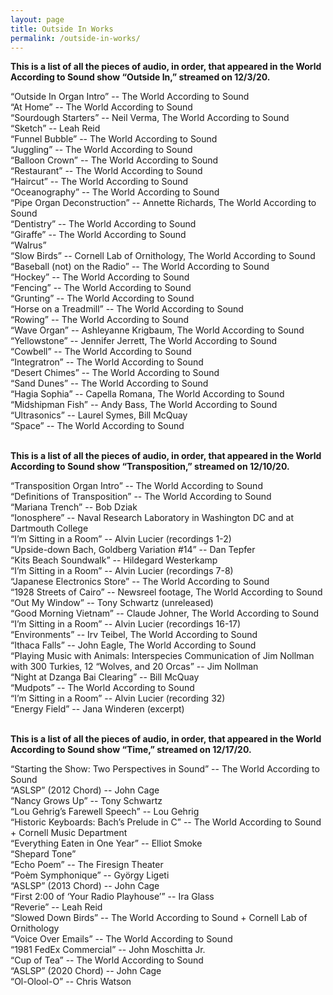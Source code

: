 ```yaml
---
layout: page
title: Outside In Works
permalink: /outside-in-works/
---
```


<p><b>This is a list of all the pieces of audio, in order, that appeared in the World According to Sound show “Outside In,” streamed on 12/3/20.</b></p>

<div>“Outside In Organ Intro” -- The World According to Sound</div>
<div>“At Home” -- The World According to Sound</div>
<div>“Sourdough Starters” -- Neil Verma, The World According to Sound</div>
<div>“Sketch” -- Leah Reid</div>
<div>“Funnel Bubble” -- The World According to Sound</div>
<div>“Juggling” -- The World According to Sound</div>
<div>“Balloon Crown” -- The World According to Sound</div>
<div>“Restaurant” -- The World According to Sound</div>
<div>“Haircut” -- The World According to Sound</div>
<div>“Oceanography” -- The World According to Sound</div>
<div>“Pipe Organ Deconstruction” -- Annette Richards, The World According to Sound</div>
<div>“Dentistry” -- The World According to Sound</div>
<div>“Giraffe” -- The World According to Sound</div>
<div>“Walrus”</div>
<div>“Slow Birds” -- Cornell Lab of Ornithology, The World According to Sound</div>
<div>“Baseball (not) on the Radio” -- The World According to Sound</div>
<div>“Hockey” -- The World According to Sound</div>
<div>“Fencing” -- The World According to Sound</div>
<div>“Grunting” -- The World According to Sound</div>
<div>“Horse on a Treadmill” -- The World According to Sound</div>
<div>“Rowing” -- The World According to Sound</div>
<div>“Wave Organ” -- Ashleyanne Krigbaum, The World According to Sound</div>
<div>“Yellowstone” -- Jennifer Jerrett, The World According to Sound</div>
<div>“Cowbell” -- The World According to Sound</div>
<div>“Integratron” -- The World According to Sound</div>
<div>“Desert Chimes” -- The World According to Sound</div>
<div>“Sand Dunes” -- The World According to Sound</div>
<div>“Hagia Sophia” -- Capella Romana, The World According to Sound</div>
<div>“Midshipman Fish” -- Andy Bass, The World According to Sound</div>
<div>“Ultrasonics” -- Laurel Symes, Bill McQuay</div>
<div>“Space” -- The World According to Sound</div>

<br>
<p><b>This is a list of all the pieces of audio, in order, that appeared in the World According to Sound show “Transposition,” streamed on 12/10/20.</b><p>

<div>“Transposition Organ Intro” -- The World According to Sound</div>
<div>“Definitions of Transposition”  -- The World According to Sound</div>
<div>“Mariana Trench” -- Bob Dziak</div>
<div>“Ionosphere” -- Naval Research Laboratory in Washington DC and at Dartmouth College</div>
<div>“I’m Sitting in a Room” -- Alvin Lucier  (recordings 1-2)</div>
<div>“Upside-down Bach, Goldberg Variation #14” -- Dan Tepfer</div>
<div>“Kits Beach Soundwalk” -- Hildegard Westerkamp</div>
<div>“I’m Sitting in a Room” -- Alvin Lucier (recordings 7-8)</div>
<div>“Japanese Electronics Store” -- The World According to Sound</div>
<div>“1928 Streets of Cairo” -- Newsreel footage, The World According to Sound</div>
<div>“Out My Window”  -- Tony Schwartz (unreleased)</div>
<div>“Good Morning Vietnam” -- Claude Johner, The World According to Sound</div>
<div>“I’m Sitting in a Room” -- Alvin Lucier (recordings 16-17)</div>
<div>“Environments” -- Irv Teibel, The World According to Sound</div>
<div>“Ithaca Falls” -- John Eagle, The World According to Sound</div>
<div>“Playing Music with Animals: Interspecies Communication of Jim Nollman with 300 Turkies, 12 “Wolves, and 20 Orcas” -- Jim Nollman</div>
<div>“Night at Dzanga Bai Clearing” -- Bill McQuay</div>
<div>“Mudpots” -- The World According to Sound</div>
<div>“I’m Sitting in a Room” -- Alvin Lucier (recording 32)</div>
<div>“Energy Field” -- Jana Winderen (excerpt)</div>

<br>
<p><b>This is a list of all the pieces of audio, in order, that appeared in the World According to Sound show “Time,” streamed on 12/17/20.</b></p>

<div>“Starting the Show: Two Perspectives in Sound” -- The World According to Sound</div>
<div>“ASLSP” (2012 Chord) -- John Cage</div>
<div>“Nancy Grows Up” -- Tony Schwartz</div>
<div>“Lou Gehrig’s Farewell Speech” -- Lou Gehrig</div>
<div>“Historic Keyboards: Bach’s Prelude in C” -- The World According to Sound + Cornell Music Department</div>
<div>“Everything Eaten in One Year” -- Elliot Smoke</div>
<div>“Shepard Tone”</div>
<div>“Echo Poem” -- The Firesign Theater</div>
<div>“Poèm Symphonique” -- György Ligeti</div>
<div>“ASLSP” (2013 Chord) -- John Cage</div>
<div>“First 2:00 of ‘Your Radio Playhouse’” -- Ira Glass</div>
<div>“Reverie” -- Leah Reid</div>
<div>“Slowed Down Birds” -- The World According to Sound + Cornell Lab of Ornithology</div>
<div>“Voice Over Emails” -- The World According to Sound</div>
<div>“1981 FedEx Commercial” -- John Moschitta Jr.</div>
<div>“Cup of Tea” -- The World According to Sound</div>
<div>“ASLSP” (2020 Chord) -- John Cage</div>
<div>“Ol-Olool-O” -- Chris Watson</div>
